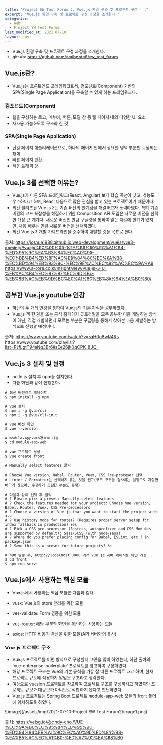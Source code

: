 ```yaml
---
title: "Project SW Test Forum 2. Vue.js 환경 구축 및 프로젝트 구성 - 1"
excerpt: "Vue.js 환경 구축 및 프로젝트 구성 과정을 소개한다."
categories:
  - Web
  - Project SW Test Forum
last_modified_at: 2021-07-10
layout: post
---
```

- Vue.js 환경 구축 및 프로젝트 구성 과정을 소개한다.
- github: <https://github.com/scribnote5/sw_test_forum>



## Vue.js란?
- Vue.js는 프론트엔드 프레임워크로서, 컴포넌트(Component) 기반의 SPA(Single Page Application)를 구축할 수 있게 하는 프레임워크다.


### 컴포넌트(Component)
- 웹을 구성하는 로고, 메뉴바, 버튼, 모달 창 등 웹 페이지 내의 다양한 UI 요소
- 재사용 가능하도록 구조화 한 것


### SPA(Single Page Application)
- 단일 페이지 애플리케이션으로, 하나의 페이지 안에서 필요한 영역 부분만 로딩되는 형태
- 빠른 페이지 변환
- 적은 트래픽 양



## Vue.js 3를 선택한 이유는?
- Vue.js가 다른 SPA 프레임워크(React, Angular) 보다 학습 곡선이 낮고, 성능도 우수하다고 하며, React 다음으로 많은 관심을 받고 있는 프로젝트이기 때문이다.
- 최신 릴리즈된 Vue.js 3는 기존 버전의 한계점을 해결하고자 노력하였다. 특히 기존 버전의 코드 복잡성을 해결하기 위한 Composition API 도입은 새로운 버전을 선택한 가장 큰 계기다. 새로운 버전인 만큼 구글링을 통하여 얻는 자료에 한계가 있지만, 처음 배우는 만큼 새로운 버전을 선택하였다.
- 최신 Vue.js 3 개발 가이드라인을 준수하여 개발할 것을 목표로 한다.

출처:
<https://joshua1988.github.io/web-development/vuejs/vue3-coming/#vuejs%EC%9D%98-%EA%B8%B0%EC%A1%B4-%ED%95%9C%EA%B3%84%EC%A0%90---%EC%BB%B4%ED%8F%AC%EB%84%8C%ED%8A%B8-%EC%BD%94%EB%93%9C-%EC%9E%AC%EC%82%AC%EC%9A%A9><br>
<https://www.s-core.co.kr/insight/view/vue-js-3-0-%EB%AC%B4%EC%97%87%EC%9D%B4-%EB%8B%AC%EB%9D%BC%EC%A1%8C%EB%8A%94%EA%B0%80/>



## 공부한 Vue.js youtube 인강
- 하단의 두 개의 인강을 통하여 Vue.js의 기본 지식을 공부하였다.
- Vue.js 책 한 권을 또는 공식 홈페이지 튜토리얼을 모두 공부한 다음 개발하는 방식이 아닌, 직접 개발하면서 모르는 부분은 구글링을 통해서 찾아본 다음 개발하는 방식으로 진행할 예정이다.

출처: <https://www.youtube.com/watch?v=sqH0u8wN4Rs><br>
<https://www.youtube.com/playlist?list=PLfLgtT94nNq3Br68sEe26jkOqCPK_8UQ->



## Vue.js 3 설치 및 설정
- node.js 설치 후 npm을 설치한다.
- 다음 하단과 같이 진행한다.

```
# 최신 버전으로 업데이트
$ npm install -g npm

# vue 설치
$ npm i -g @vue/cli
$ npm i -g @vue/cli-init

# vue 버전 확인
$ vue --version

# module-app-web경로로 이동
$ cd module-app-web

# vue 프로젝트 생성
$ vue create front

# Manually select features 클릭

# Choose Vue version, Babel, Router, Vuex, CSS Pre-procesor 선택
# Linter / Formatter는 선택하지 않는 것을 권고(코드 포맷을 검사하는 설정으로 자잘한 버그가 많으며, 수정하기 곤란한 부분도 존재)

# 다음과 같이 선택 후 클릭
# ? Please pick a preset: Manually select features
# ? Check the features needed for your project: Choose Vue version, Babel, Router, Vuex, CSS Pre-processors
# ? Choose a version of Vue.js that you want to start the project with 3.x
# ? Use history mode for router? (Requires proper server setup for index fallback in production) Yes
# ? Pick a CSS pre-processor (Postcss, Autoprefixer and CSS Modules are supported by default): Sass/SCSS (with node-sass)
# ? Where do you prefer placing config for Babel, ESLint, etc.? In package.json
# ? Save this as a preset for future projects? No

# 서버 실행 후, http://localhost:8080 에서 Vue.js 서버 페이지를 확인 가능
$ cd front
$ npm run serve
```



## Vue.js에서 사용하는 핵심 모듈
- Vue.js에서 사용하는 핵심 모듈은 다음과 같다.

- vuex: Vue.js의 store 관리를 위한 모듈
- vee-validate: Form 검증을 위한 모듈
- vue-router: 해당 부분만 화면을 갱신하는 사용하는 모듈
- axios: HTTP 비동기 통신을 위한 모듈(API 서버와의 통신)



### Vue.js 프로젝트 구조
- Vue.js 프로젝트를 어떤 방식으로 구성할지 고민을 많이 하였는데, 하단 출처의 'vue-enterprise-boilerplate’ 프로젝트를 참고하여 구성하였다.
- 해당 프로젝트 구조는 Vue의 기본 규칙을 가장 잘 따른 프로젝트 라고 하며, 현재 프로젝트 규모에 적용하기 알맞은 구조라고 생각한다.
- 여담으로 vuesion 프로젝트를 참고하여 프로젝트 구조를 구성하려고 하였지만 프로젝트 규모가 대규모가 아니므로 적합하지 않다고 판단하였다.
- Vue.js 프로젝트는 Spring Boot 프로젝트 module-app-web 모듈의 front 폴더에 위치하도록 하였다.

![image](/assets/img/2021-07-10-Project SW Test Forum2/image1.png)

출처: <https://velog.io/@cindy-choi/VUE-%EC%9A%B0%EC%95%84%ED%95%9C-%ED%94%84%EB%A1%9C%EC%A0%9D%ED%8A%B8-%EA%B5%AC%EC%A1%B0-%EC%A7%9C%EA%B8%B0>
